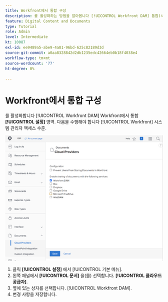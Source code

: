 ```yaml
---
title: Workfront에서 통합 구성
description: 를 활성화하는 방법을 알아봅니다 [!UICONTROL Workfront DAM] 통합(시스템 관리자 액세스 수준)
feature: Digital Content and Documents
type: Tutorial
role: Admin
level: Intermediate
kt: 10087
exl-id: ee9489a5-abe9-4a81-96bd-625c82189d3d
source-git-commit: a0aa8328842d2db1235edc42664eb0b18f4038e4
workflow-type: tm+mt
source-wordcount: '77'
ht-degree: 0%

---
```


# Workfront에서 통합 구성

를 활성화합니다 [!UICONTROL Workfront DAM] Workfront에서 통합 **[!UICONTROL 설정]** 영역. 다음을 수행해야 합니다 [!UICONTROL Workfront] 시스템 관리자 액세스 수준.

![의 스크린샷 [!UICONTROL 클라우드 공급자] 구성 페이지](assets/01-configure-the-integration-in-workfront.png)

1. 클릭 **[!UICONTROL 설정]** 에서 [!UICONTROL 기본 메뉴].
1. 왼쪽 패널에서 **[!UICONTROL 문서]** 을(를) 선택합니다. **[!UICONTROL 클라우드 공급자]**.
1. 옆에 있는 상자를 선택합니다. [!UICONTROL Workfront DAM].
1. 변경 사항을 저장합니다.

<!--
Learn more graphic and documentation article link, below
* Enabling Workfront DAM
 -->
